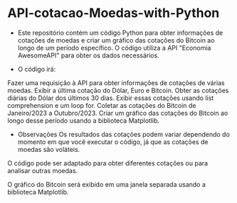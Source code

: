 # API-cotacao-Moedas-with-Python
- Este repositório contém um código Python para obter informações de cotações de moedas e criar um gráfico das cotações do Bitcoin ao longo de um período específico.
O código utiliza a API "Economia AwesomeAPI" para obter os dados necessários.


- O código irá:

Fazer uma requisição à API para obter informações de cotações de várias moedas.
Exibir a última cotação do Dólar, Euro e Bitcoin.
Obter as cotações diárias do Dólar dos últimos 30 dias.
Exibir essas cotações usando list comprehension e um loop for.
Coletar as cotações do Bitcoin de Janeiro/2023 a Outubro/2023.
Criar um gráfico das cotações do Bitcoin ao longo desse período usando a biblioteca Matplotlib.

- Observações
Os resultados das cotações podem variar dependendo do momento em que você executar o código, já que as cotações de moedas são voláteis.

O código pode ser adaptado para obter diferentes cotações ou para analisar outras moedas.

O gráfico do Bitcoin será exibido em uma janela separada usando a biblioteca Matplotlib.

